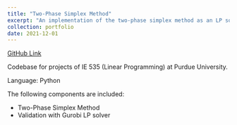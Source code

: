 ```yaml
---
title: "Two-Phase Simplex Method"
excerpt: "An implementation of the two-phase simplex method as an LP solver."
collection: portfolio
date: 2021-12-01
---
```


[GitHub Link](https://github.com/LucasCJYSDL/Two_Phase_Simplex_Method)

Codebase for projects of IE 535 (Linear Programming) at Purdue University.

Language: Python

The following components are included:
- Two-Phase Simplex Method
- Validation with Gurobi LP solver
